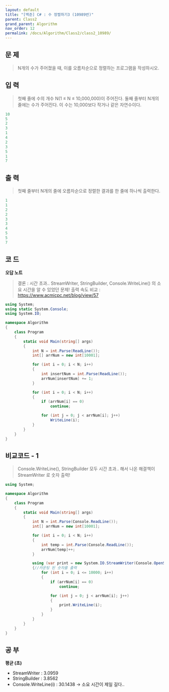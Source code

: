 ```yaml
---
layout: default
title: "[백준] C# : 수 정렬하기3 (10989번)"
parent: Class2
grand_parent: Algorithm
nav_order: 12
permalink: /docs/Algorithm/Class2/class2_10989/
---
```


## 문 제

> N개의 수가 주어졌을 때, 이를 오름차순으로 정렬하는 프로그램을 작성하시오.

## 입 력

> 첫째 줄에 수의 개수 N(1 ≤ N ≤ 10,000,000)이 주어진다. 둘째 줄부터 N개의 줄에는 수가 주어진다. 이 수는 10,000보다 작거나 같은 자연수이다.

```yaml
10
5
2
3
1
4
2
3
5
1
7
```

## 출 력

> 첫째 줄부터 N개의 줄에 오름차순으로 정렬한 결과를 한 줄에 하나씩 출력한다.

```yaml
1
1
2
2
3
3
4
5
5
7
```

## 코 드

**오답 노트**

> 결론 : 시간 초과..
> StreamWriter, StringBuilder, Console.WriteLine() 의 소요 시간을 알 수 있었던 문제!
> 출력 속도 비교 : https://www.acmicpc.net/blog/view/57

<div class="code-example" markdown="1">

```csharp
using System;
using static System.Console;
using System.IO;

namespace Algorithm
{
    class Program
    {
        static void Main(string[] args)
        {
            int N = int.Parse(ReadLine());
            int[] arrNum = new int[10001];

            for (int i = 0; i < N; i++)
            {
                int insertNum = int.Parse(ReadLine());
                arrNum[insertNum] += 1;
            }

            for (int i = 0; i < N; i++)
            {
                if (arrNum[i] == 0)
                    continue;

                for (int j = 0; j < arrNum[i]; j++)
                    WriteLine(i);
            }
        }
    }
}
```

</div>

## 비교코드 - 1

> Console.WriteLine(), StringBuilder 모두 시간 초과..
> 해서 나온 해결책이 StreamWriter 로 숫자 출력!

<div class="code-example" markdown="1">

```csharp
using System;

namespace Algorithm
{
    class Program
    {
        static void Main(string[] args)
        {
            int N = int.Parse(Console.ReadLine());
            int[] arrNum = new int[10001];

            for (int i = 0; i < N; i++)
            {
                int temp = int.Parse(Console.ReadLine());
                arrNum[temp]++;
            }

            using (var print = new System.IO.StreamWriter(Console.OpenStandardOutput()))
            {//카운팅 된 숫자를 출력             
                for (int i = 0; i <= 10000; i++)
                {
                    if (arrNum[i] == 0)
                        continue;

                    for (int j = 0; j < arrNum[i]; j++)
                    {
                        print.WriteLine(i);
                    }
                }
            }
        }
    }
}

```

</div>

## 공 부

**평균 (초)**

- StreamWriter : 3.0959
- StringBuilder : 3.8562
- Console.WriteLine(i) : 30.1438 -> 소요 시간이 제일 길다..
